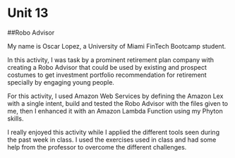 # Unit 13

##Robo Advisor

My name is Oscar Lopez, a University of Miami FinTech Bootcamp student. 

In this activity, I was task by a prominent retirement plan company with creating a Robo Advisor that could be used by existing and prospect costumes to get investment portfolio recommendation for retirement specially by engaging young people.

For this activity, I used Amazon Web Services by defining the Amazon Lex with a single intent, build and tested the Robo Advisor with the files given to me, then I enhanced it with an Amazon Lambda Function using my Phyton skills. 

I really enjoyed this activity while I applied the different tools seen during the past week in class. I used the exercises used in class and had some help from the professor to overcome the different challenges.
